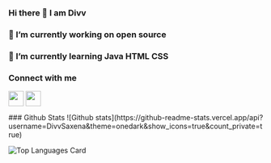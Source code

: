 ### Hi there 👋 I am Divv

### 🔭 I’m currently working on open source

### 🌱 I’m currently learning Java HTML CSS

### Connect with me
<p>
 <a href="https://twitter.com/Divvstwt" target="blank"><img align="center"          src="https://github.com/mishmanners/MishManners/blob/master/socials/twitter%20(2).png" title = "Twitter" alt="" height="30" /></a>
 <a href="https://www.linkedin.com/in/divv-saxena-6489a1247/" target="blank"><img align="center"  src="https://github.com/mishmanners/MishManners/blob/master/socials/transparent-Linkedin-logo-icon.png" alt="" height="30" /></a>
  </p>
  ### Github Stats
![Github stats](https://github-readme-stats.vercel.app/api?username=DivvSaxena&theme=onedark&show_icons=true&count_private=true)

![Top Languages Card](https://github-readme-stats.vercel.app/api/top-langs/?username=DivvSaxena&theme=onedark&layout=compact)
<!--
**DivvSaxena/DivvSaxena** is a ✨ _special_ ✨ repository because its `README.md` (this file) appears on your GitHub profile.

Here are some ideas to get you started:

🔭 I’m currently working on ...Open Source
🌱 I’m currently learning ...DSA in Java
👯 I’m looking to collaborate 
🤔 I’m looking for help with Data Structure Algo
- 💬 Ask me about ...
- 📫 How to reach me: ...
- 😄 Pronouns: ...
- ⚡ Fun fact: ...
-->
